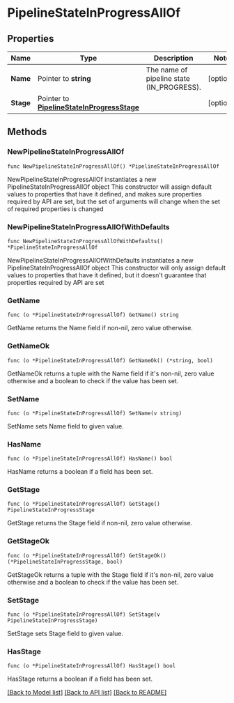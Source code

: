 # PipelineStateInProgressAllOf

## Properties

Name | Type | Description | Notes
------------ | ------------- | ------------- | -------------
**Name** | Pointer to **string** | The name of pipeline state (IN_PROGRESS). | [optional] 
**Stage** | Pointer to [**PipelineStateInProgressStage**](PipelineStateInProgressStage.md) |  | [optional] 

## Methods

### NewPipelineStateInProgressAllOf

`func NewPipelineStateInProgressAllOf() *PipelineStateInProgressAllOf`

NewPipelineStateInProgressAllOf instantiates a new PipelineStateInProgressAllOf object
This constructor will assign default values to properties that have it defined,
and makes sure properties required by API are set, but the set of arguments
will change when the set of required properties is changed

### NewPipelineStateInProgressAllOfWithDefaults

`func NewPipelineStateInProgressAllOfWithDefaults() *PipelineStateInProgressAllOf`

NewPipelineStateInProgressAllOfWithDefaults instantiates a new PipelineStateInProgressAllOf object
This constructor will only assign default values to properties that have it defined,
but it doesn't guarantee that properties required by API are set

### GetName

`func (o *PipelineStateInProgressAllOf) GetName() string`

GetName returns the Name field if non-nil, zero value otherwise.

### GetNameOk

`func (o *PipelineStateInProgressAllOf) GetNameOk() (*string, bool)`

GetNameOk returns a tuple with the Name field if it's non-nil, zero value otherwise
and a boolean to check if the value has been set.

### SetName

`func (o *PipelineStateInProgressAllOf) SetName(v string)`

SetName sets Name field to given value.

### HasName

`func (o *PipelineStateInProgressAllOf) HasName() bool`

HasName returns a boolean if a field has been set.

### GetStage

`func (o *PipelineStateInProgressAllOf) GetStage() PipelineStateInProgressStage`

GetStage returns the Stage field if non-nil, zero value otherwise.

### GetStageOk

`func (o *PipelineStateInProgressAllOf) GetStageOk() (*PipelineStateInProgressStage, bool)`

GetStageOk returns a tuple with the Stage field if it's non-nil, zero value otherwise
and a boolean to check if the value has been set.

### SetStage

`func (o *PipelineStateInProgressAllOf) SetStage(v PipelineStateInProgressStage)`

SetStage sets Stage field to given value.

### HasStage

`func (o *PipelineStateInProgressAllOf) HasStage() bool`

HasStage returns a boolean if a field has been set.


[[Back to Model list]](../README.md#documentation-for-models) [[Back to API list]](../README.md#documentation-for-api-endpoints) [[Back to README]](../README.md)


